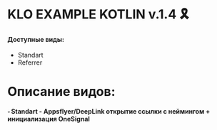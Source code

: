 # KLO EXAMPLE KOTLIN v.1.4 🎗️

#### Доступные виды:
- Standart
- Referrer

# Описание видов:
#### ▫️ Standart - Appsflyer/DeepLink открытие ссылки с неймингом + инициализация OneSignal
